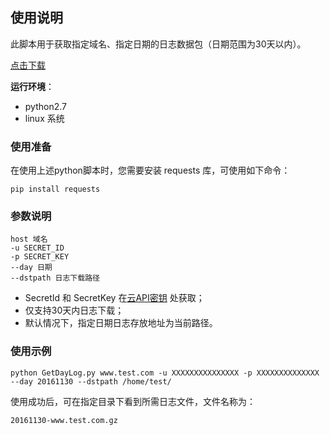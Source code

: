 ## 使用说明
此脚本用于获取指定域名、指定日期的日志数据包（日期范围为30天以内）。

[点击下载](https://mc.qcloudimg.com/static/archive/b958077bcfeb0a4a35995f4790a91f7c/GetDayLog.zip)

**运行环境**：

+ python2.7
+ linux 系统


### 使用准备
在使用上述python脚本时，您需要安装 requests 库，可使用如下命令：
```
pip install requests
```

### 参数说明

```
host 域名
-u SECRET_ID
-p SECRET_KEY
--day 日期
--dstpath 日志下载路径
```

+ SecretId 和 SecretKey 在[云API密钥](https://console.cloud.tencent.com/capi) 处获取；
+ 仅支持30天内日志下载；
+ 默认情况下，指定日期日志存放地址为当前路径。


### 使用示例

```
python GetDayLog.py www.test.com -u XXXXXXXXXXXXXXX -p XXXXXXXXXXXXXX --day 20161130 --dstpath /home/test/
```

使用成功后，可在指定目录下看到所需日志文件，文件名称为：

```
20161130-www.test.com.gz
```

